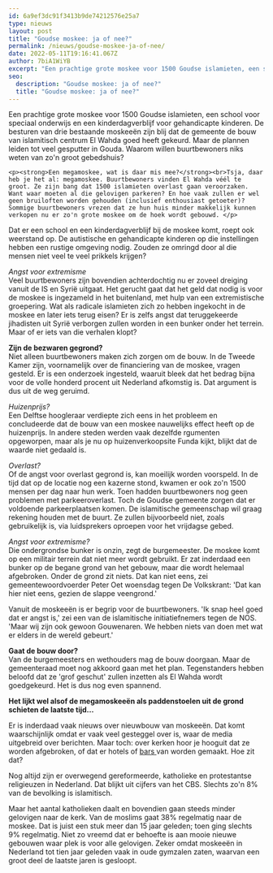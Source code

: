 ```yaml
---
id: 6a9ef3dc91f3413b9de74212576e25a7
type: nieuws
layout: post
title: "Goudse moskee: ja of nee?"
permalink: /nieuws/goudse-moskee-ja-of-nee/
date: 2022-05-11T19:16:41.067Z
author: 7biA1WiYB
excerpt: "Een prachtige grote moskee voor 1500 Goudse islamieten, een school voor speciaal onderwijs en een kinderdagverblijf voor gehandicapte kinderen. De besturen van drie bestaande moskeeën zijn blij dat de gemeente de bouw van islamitisch centrum El Wahda goed heeft gekeurd. Maar de plannen leiden tot veel gesputter in Gouda. Waarom willen buurtbewoners niks weten van zo'n groot gebedshuis?  "
seo:
  description: "Goudse moskee: ja of nee?"
  title: "Goudse moskee: ja of nee?"
---
```

Een prachtige grote moskee voor 1500 Goudse islamieten, een school voor speciaal onderwijs en een kinderdagverblijf voor gehandicapte kinderen. De besturen van drie bestaande moskeeën zijn blij dat de gemeente de bouw van islamitisch centrum El Wahda goed heeft gekeurd. Maar de plannen leiden tot veel gesputter in Gouda. Waarom willen buurtbewoners niks weten van zo'n groot gebedshuis?  

    <p><strong>Een megamoskee, wat is daar mis mee?</strong><br>Tsja, daar heb je het al: megamoskee. Buurtbewoners vinden El Wahda véél te groot. Ze zijn bang dat 1500 islamieten overlast gaan veroorzaken. Want waar moeten al die gelovigen parkeren? En hoe vaak zullen er wel geen bruiloften worden gehouden (inclusief enthousiast getoeter)? Sommige buurtbewoners vrezen dat ze hun huis minder makkelijk kunnen verkopen nu er zo'n grote moskee om de hoek wordt gebouwd. </p>
<p>Dat er een school en een kinderdagverblijf bij de moskee komt, roept ook weerstand op. De autistische en gehandicapte kinderen op die instellingen hebben een rustige omgeving nodig. Zouden ze omringd door al die mensen niet veel te veel prikkels krijgen?</p>
<p><em>Angst voor extremisme</em><br>Veel buurtbewoners zijn bovendien achterdochtig nu er zoveel dreiging vanuit de IS en Syrië uitgaat. Het gerucht gaat dat het geld dat nodig is voor de moskee is ingezameld in het buitenland, met hulp van een extremistische groepering. Wat als radicale islamieten zich zo hebben ingekocht in de moskee en later iets terug eisen? Er is zelfs angst dat teruggekeerde jihadisten uit Syrië verborgen zullen worden in een bunker onder het terrein. Maar of er iets van die verhalen klopt?</p>
<p><strong>Zijn de bezwaren gegrond?</strong><br>Niet alleen buurtbewoners maken zich zorgen om de bouw. In de Tweede Kamer zijn, voornamelijk over de financiering van de moskee, vragen gesteld. Er is een onderzoek ingesteld, waaruit bleek dat het bedrag bijna voor de volle honderd procent uit Nederland afkomstig is. Dat argument is dus uit de weg geruimd. </p>
<p><em>Huizenprijs?</em><br>Een Delftse hoogleraar verdiepte zich eens in het probleem en concludeerde dat de bouw van een moskee nauwelijks effect heeft op de huizenprijs. In andere steden werden vaak dezelfde rgumenten opgeworpen, maar als je nu op huizenverkoopsite Funda kijkt, blijkt dat de waarde niet gedaald is. </p>
<p><em>Overlast?</em><br>Of de angst voor overlast gegrond is, kan moeilijk worden voorspeld. In de tijd dat op de locatie nog een kazerne stond, kwamen er ook zo'n 1500 mensen per dag naar hun werk. Toen hadden buurtbewoners nog geen problemen met parkeeroverlast. Toch de Goudse gemeente zorgen dat er voldoende parkeerplaatsen komen. De islamitische gemeenschap wil graag rekening houden met de buurt. Ze zullen bijvoorbeeld niet, zoals gebruikelijk is, via luidsprekers oproepen voor het vrijdagse gebed.</p>
<p><em>Angst voor extremisme?</em><br>Die ondergrondse bunker is onzin, zegt de burgemeester. De moskee komt op een militair terrein dat niet meer wordt gebruikt. Er zat inderdaad een bunker op de begane grond van het gebouw, maar die wordt helemaal afgebroken. Onder de grond zit niets. Dat kan niet eens, zei gemeentewoordvoerder Peter Oet woensdag tegen De Volkskrant: 'Dat kan hier niet eens, gezien de slappe veengrond.' </p>
<p>Vanuit de moskeeën is er begrip voor de buurtbewoners. 'Ik snap heel goed dat er angst is,' zei een van de islamitische initiatiefnemers tegen de NOS. 'Maar wij zijn ook gewoon Gouwenaren. We hebben niets van doen met wat er elders in de wereld gebeurt.' </p>
<p><strong>Gaat de bouw door?</strong><br>Van de burgemeesters en wethouders mag de bouw doorgaan. Maar de gemeenteraad moet nog akkoord gaan met het plan. Tegenstanders hebben beloofd dat ze 'grof geschut' zullen inzetten als El Wahda wordt goedgekeurd. Het is dus nog even spannend. </p>
<p><strong>Het lijkt wel alsof de megamoskeeën als paddenstoelen uit de grond schieten de laatste tijd...</strong></p>
<p>Er is inderdaad vaak nieuws over nieuwbouw van moskeeën. Dat komt waarschijnlijk omdat er vaak veel gesteggel over is, waar de media uitgebreid over berichten. Maar toch: over kerken hoor je hooguit dat ze worden afgebroken, of dat er hotels of <a href="http://www.nu.nl/nuzakelijk-overig/3743685/kerk-steeds-vaker-borrelplek.html">bars </a>van worden gemaakt. Hoe zit dat?</p>
<p>Nog altijd zijn er overwegend gereformeerde, katholieke en protestantse religieuzen in Nederland. Dat blijkt uit cijfers van het CBS. Slechts zo'n 8% van de bevolking is islamitisch. </p>
<p>Maar het aantal katholieken daalt en bovendien gaan steeds minder gelovigen naar de kerk. Van de moslims gaat 38% regelmatig naar de moskee. Dat is juist een stuk meer dan 15 jaar geleden; toen ging slechts 9% regelmatig. Niet zo vreemd dat er behoefte is aan mooie nieuwe gebouwen waar plek is voor alle gelovigen. Zeker omdat moskeeën in Nederland tot tien jaar geleden vaak in oude gymzalen zaten, waarvan een groot deel de laatste jaren is gesloopt. </p>  
